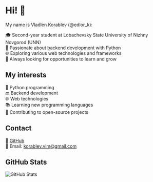 # Hi! 👋

My name is Vladlen Korablev (@edlor_k):

🎓 Second-year student at Lobachevsky State University of Nizhny Novgorod (UNN)  
🐍 Passionate about backend development with Python  
🌐 Exploring various web technologies and frameworks  
🚀 Always looking for opportunities to learn and grow  

## My interests

🐍 Python programming  
🔙 Backend development  
🌐 Web technologies  
📚 Learning new programming languages  
🤝 Contributing to open-source projects  

## Contact

🔗 [GitHub](https://github.com/edlor-k)  
📧 Email: [korablev.vlm@gmail.com](mailto:korablev.vlm@gmail.com)  

## GitHub Stats

![GitHub Stats](https://github-readme-stats.vercel.app/api?username=edlor-k&show_icons=true&theme=radical)
